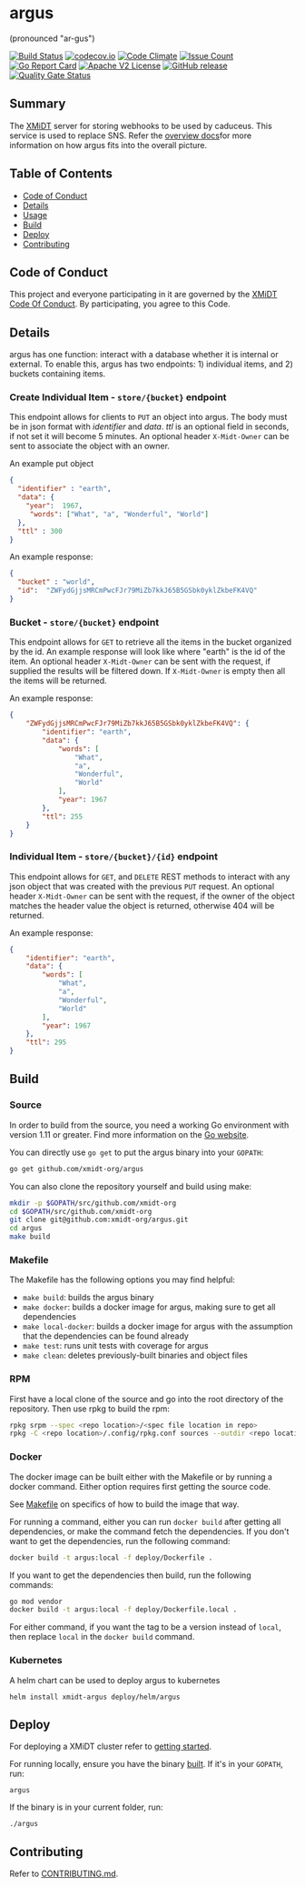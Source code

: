 # argus
(pronounced "ar-gus")

[![Build Status](https://travis-ci.com/xmidt-org/argus.svg?branch=main)](https://travis-ci.com/xmidt-org/argus)
[![codecov.io](http://codecov.io/github/xmidt-org/argus/coverage.svg?branch=main)](http://codecov.io/github/xmidt-org/argus?branch=main)
[![Code Climate](https://codeclimate.com/github/xmidt-org/argus/badges/gpa.svg)](https://codeclimate.com/github/xmidt-org/argus)
[![Issue Count](https://codeclimate.com/github/xmidt-org/argus/badges/issue_count.svg)](https://codeclimate.com/github/xmidt-org/argus)
[![Go Report Card](https://goreportcard.com/badge/github.com/xmidt-org/argus)](https://goreportcard.com/report/github.com/xmidt-org/argus)
[![Apache V2 License](http://img.shields.io/badge/license-Apache%20V2-blue.svg)](https://github.com/xmidt-org/argus/blob/main/LICENSE)
[![GitHub release](https://img.shields.io/github/release/xmidt-org/argus.svg)](CHANGELOG.md)
[![Quality Gate Status](https://sonarcloud.io/api/project_badges/measure?project=xmidt-org_argus&metric=alert_status)](https://sonarcloud.io/dashboard?id=xmidt-org_argus)

## Summary
The [XMiDT](https://xmidt.io/) server for storing webhooks to be used by caduceus. This service is used to replace SNS.
Refer the [overview docs](https://xmidt.io/docs/introduction/overview/)for more information on how argus fits into the overall picture.

## Table of Contents

- [Code of Conduct](#code-of-conduct)
- [Details](#details)
- [Usage](#usage)
- [Build](#build)
- [Deploy](#deploy)
- [Contributing](#contributing)

## Code of Conduct

This project and everyone participating in it are governed by the [XMiDT Code Of Conduct](https://xmidt.io/code_of_conduct/). 
By participating, you agree to this Code.

## Details
argus has one function: interact with a database whether it is internal or external.
To enable this, argus has two endpoints: 1) individual items, and 2) buckets containing items.

### Create Individual Item - `store/{bucket}` endpoint
This endpoint allows for clients to `PUT` an object into argus. The body must be in json format with _identifier_ and
_data_. _ttl_ is an optional field in seconds, if not set it will become 5 minutes. An optional header `X-Midt-Owner` can be sent
to associate the object with an owner. 

An example put object
```json
{
  "identifier" : "earth",
  "data": {
    "year":  1967,
     "words": ["What", "a", "Wonderful", "World"]
  },
  "ttl" : 300
}
```

An example response: 
```json
{
  "bucket" : "world",
  "id":  "ZWFydGjjsMRCmPwcFJr79MiZb7kkJ65B5GSbk0yklZkbeFK4VQ"
}
```

### Bucket - `store/{bucket}` endpoint
This endpoint allows for `GET` to retrieve all the items in the bucket organized by the id.
An example response will look like where "earth" is the id of the item. An optional header `X-Midt-Owner` can be sent
with the request, if supplied the results will be filtered down. If `X-Midt-Owner` is empty then all the items will be returned.

An example response:
```json
{
    "ZWFydGjjsMRCmPwcFJr79MiZb7kkJ65B5GSbk0yklZkbeFK4VQ": {
        "identifier": "earth",
        "data": {
            "words": [
                "What",
                "a",
                "Wonderful",
                "World"
            ],
            "year": 1967
        },
        "ttl": 255
    }
}
```


### Individual Item - `store/{bucket}/{id}` endpoint
This endpoint allows for `GET`, and `DELETE` REST methods to interact with any json object that was created with the previous
`PUT` request. An optional header `X-Midt-Owner` can be sent with the request, if the owner of the object matches the header value
the object is returned, otherwise 404 will be returned. 

An example response:
```json
{
    "identifier": "earth",
    "data": {
        "words": [
            "What",
            "a",
            "Wonderful",
            "World"
        ],
        "year": 1967
    },
    "ttl": 295
}
```


## Build

### Source

In order to build from the source, you need a working Go environment with
version 1.11 or greater. Find more information on the [Go website](https://golang.org/doc/install).

You can directly use `go get` to put the argus binary into your `GOPATH`:
```bash
go get github.com/xmidt-org/argus
```

You can also clone the repository yourself and build using make:

```bash
mkdir -p $GOPATH/src/github.com/xmidt-org
cd $GOPATH/src/github.com/xmidt-org
git clone git@github.com:xmidt-org/argus.git
cd argus
make build
```

### Makefile

The Makefile has the following options you may find helpful:
* `make build`: builds the argus binary
* `make docker`: builds a docker image for argus, making sure to get all
   dependencies
* `make local-docker`: builds a docker image for argus with the assumption
   that the dependencies can be found already
* `make test`: runs unit tests with coverage for argus
* `make clean`: deletes previously-built binaries and object files

### RPM

First have a local clone of the source and go into the root directory of the 
repository.  Then use rpkg to build the rpm:
```bash
rpkg srpm --spec <repo location>/<spec file location in repo>
rpkg -C <repo location>/.config/rpkg.conf sources --outdir <repo location>'
```

### Docker

The docker image can be built either with the Makefile or by running a docker
command.  Either option requires first getting the source code.

See [Makefile](#Makefile) on specifics of how to build the image that way.

For running a command, either you can run `docker build` after getting all
dependencies, or make the command fetch the dependencies.  If you don't want to
get the dependencies, run the following command:
```bash
docker build -t argus:local -f deploy/Dockerfile .
```
If you want to get the dependencies then build, run the following commands:
```bash
go mod vendor
docker build -t argus:local -f deploy/Dockerfile.local .
```

For either command, if you want the tag to be a version instead of `local`,
then replace `local` in the `docker build` command.

### Kubernetes

A helm chart can be used to deploy argus to kubernetes
```
helm install xmidt-argus deploy/helm/argus
```

## Deploy

For deploying a XMiDT cluster refer to [getting started](https://xmidt.io/docs/operating/getting_started/).

For running locally, ensure you have the binary [built](#Source).  If it's in
your `GOPATH`, run:
```
argus
```
If the binary is in your current folder, run:
```
./argus
```

## Contributing

Refer to [CONTRIBUTING.md](CONTRIBUTING.md).
